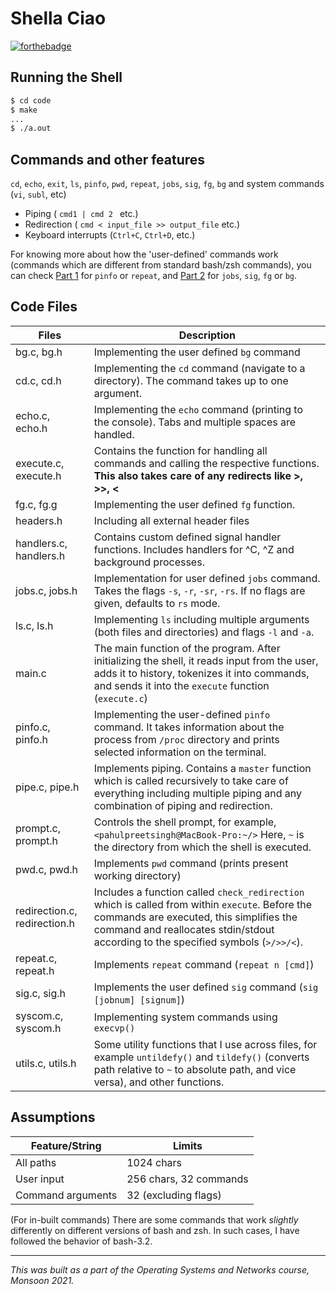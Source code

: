 # Shella Ciao

[![forthebadge](https://forthebadge.com/images/badges/made-with-c.svg)](https://forthebadge.com)

## Running the Shell

```sh
$ cd code
$ make
...
$ ./a.out
```

## Commands and other features

`cd`, `echo`, `exit`, `ls`, `pinfo`, `pwd`, `repeat`, `jobs`, `sig`, `fg`, `bg` and system commands (`vi`, `subl`, etc)

- Piping ( `cmd1 | cmd 2 `  etc.)
- Redirection ( `cmd < input_file >> output_file`  etc.)
- Keyboard interrupts (`Ctrl+C`, `Ctrl+D`, etc.)

For knowing more about how the 'user-defined' commands work (commands which are different from standard bash/zsh commands), you can check [Part 1](Assignment%20Part%201.pdf) for `pinfo` or `repeat`, and [Part 2](Assignment%20Part%202.pdf) for `jobs`, `sig`, `fg` or `bg`.

## Code Files

| Files                 | Description |
| --------------------- | ----------- |
| bg.c, bg.h | Implementing the user defined `bg` command |
| cd.c, cd.h            | Implementing the `cd` command (navigate to a directory). The command takes up to one argument. |
| echo.c, echo.h        | Implementing the `echo` command (printing to the console). Tabs and multiple spaces are handled.        |
| execute.c, execute.h  | Contains the function for handling all commands and calling the respective functions. **This also takes care of any redirects like >, >>, <**        |
| fg.c, fg.g | Implementing the user defined `fg` function.|
| headers.h | Including all external header files          |
| handlers.c, handlers.h | Contains custom defined signal handler functions. Includes handlers for ^C, ^Z and background processes. |
| jobs.c, jobs.h | Implementation for user defined `jobs` command. Takes the flags `-s`, `-r`, `-sr`, `-rs`. If no flags are given, defaults to `rs` mode. |
| ls.c, ls.h | Implementing `ls` including multiple arguments (both files and directories) and flags `-l` and `-a`.         |
| main.c | The main function of the program. After initializing the shell, it reads input from the user, adds it to history, tokenizes it into commands, and sends it into the `execute` function (`execute.c`)            |
| pinfo.c, pinfo.h      | Implementing the user-defined `pinfo` command. It takes information about the process from `/proc` directory and prints selected information on the terminal.        |
| pipe.c, pipe.h | Implements piping. Contains a `master` function which is called recursively to take care of everything including multiple piping and any combination of piping and redirection. |
| prompt.c, prompt.h    | Controls the shell prompt, for example, ```<pahulpreetsingh@MacBook-Pro:~/>``` Here, `~` is the directory from which the shell is executed.        |
| pwd.c, pwd.h          | Implements `pwd` command (prints present working directory)        |
| redirection.c, redirection.h | Includes a function called `check_redirection` which is called from within `execute`. Before the commands are executed, this simplifies the command and reallocates stdin/stdout according to the specified symbols (`>/>>/<`). |
| repeat.c, repeat.h    | Implements `repeat` command (`repeat n [cmd]`)        |
| sig.c, sig.h | Implements the user defined `sig` command (`sig [jobnum] [signum]`) |
| syscom.c, syscom.h    | Implementing system commands using `execvp()`        |
| utils.c, utils.h      | Some utility functions that I use across files, for example `untildefy()` and `tildefy()` (converts path relative to `~` to absolute path, and vice versa), and other functions.        |

## Assumptions

| Feature/String | Limits |
| -------------- | ------------- |
| All paths      | 1024 chars |
| User input     | 256 chars, 32 commands |
| Command arguments        | 32 (excluding flags) |

(For in-built commands) There are some commands that work *slightly* differently on different versions of bash and zsh. In such cases, I have followed the behavior of bash-3.2.

---
*This was built as a part of the Operating Systems and Networks course, Monsoon 2021.*